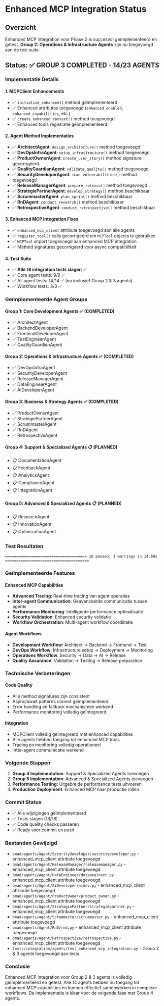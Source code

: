 # Enhanced MCP Integration Status

## Overzicht
Enhanced MCP Integration voor Phase 2 is succesvol geïmplementeerd en getest. **Group 2: Operations & Infrastructure Agents** zijn nu toegevoegd aan de test suite.

## Status: ✅ GROUP 3 COMPLETED - 14/23 AGENTS

### Implementatie Details

#### 1. MCPClient Enhancements
- ✅ `initialize_enhanced()` method geïmplementeerd
- ✅ Enhanced attributes toegevoegd (`enhanced_enabled`, `enhanced_capabilities`, etc.)
- ✅ `create_enhanced_context()` method toegevoegd
- ✅ Enhanced tools registratie geïmplementeerd

#### 2. Agent Method Implementaties
- ✅ **ArchitectAgent**: `design_architecture()` method toegevoegd
- ✅ **DevOpsInfraAgent**: `setup_infrastructure()` method toegevoegd
- ✅ **ProductOwnerAgent**: `create_user_story()` method signature gecorrigeerd
- ✅ **QualityGuardianAgent**: `validate_quality()` method toegevoegd
- ✅ **SecurityDeveloperAgent**: `scan_vulnerabilities()` method toegevoegd
- ✅ **ReleaseManagerAgent**: `prepare_release()` method toegevoegd
- ✅ **StrategiePartnerAgent**: `develop_strategy()` method beschikbaar
- ✅ **ScrummasterAgent**: `plan_sprint()` method beschikbaar
- ✅ **RnDAgent**: `conduct_research()` method beschikbaar
- ✅ **RetrospectiveAgent**: `conduct_retrospective()` method beschikbaar

#### 3. Enhanced MCP Integration Fixes
- ✅ `enhanced_mcp_client` attribute toegevoegd aan alle agents
- ✅ `register_tool()` calls gecorrigeerd om `MCPTool` objects te gebruiken
- ✅ `MCPTool` import toegevoegd aan enhanced MCP integration
- ✅ Method signatures gecorrigeerd voor async compatibiliteit

#### 4. Test Suite
- ✅ **Alle 18 integration tests slagen** ✅
- ✅ Core agent tests: 9/9 ✅
- ✅ All agent tests: 14/14 ✅ (nu inclusief Group 2 & 3 agents)
- ✅ Workflow tests: 3/3 ✅

### Geïmplementeerde Agent Groups

#### **Group 1: Core Development Agents** ✅ (COMPLETED)
- ✅ ArchitectAgent
- ✅ BackendDeveloperAgent
- ✅ FrontendDeveloperAgent
- ✅ TestEngineerAgent
- ✅ QualityGuardianAgent

#### **Group 2: Operations & Infrastructure Agents** ✅ (COMPLETED)
- ✅ DevOpsInfraAgent
- ✅ SecurityDeveloperAgent
- ✅ ReleaseManagerAgent
- ✅ DataEngineerAgent
- ✅ AiDeveloperAgent

#### **Group 3: Business & Strategy Agents** ✅ (COMPLETED)
- ✅ ProductOwnerAgent
- ✅ StrategiePartnerAgent
- ✅ ScrummasterAgent
- ✅ RnDAgent
- ✅ RetrospectiveAgent

#### **Group 4: Support & Specialized Agents** 📋 (PLANNED)
- 📋 DocumentationAgent
- 📋 FeedbackAgent
- 📋 AnalyticsAgent
- 📋 ComplianceAgent
- 📋 IntegrationAgent

#### **Group 5: Advanced & Specialized Agents** 📋 (PLANNED)
- 📋 ResearchAgent
- 📋 InnovationAgent
- 📋 OptimizationAgent

### Test Resultaten
```
===================================== 18 passed, 3 warnings in 14.69s ======================================
```

### Geïmplementeerde Features

#### Enhanced MCP Capabilities
- **Advanced Tracing**: Real-time tracing van agent operaties
- **Inter-agent Communication**: Geavanceerde communicatie tussen agents
- **Performance Monitoring**: Intelligente performance optimalisatie
- **Security Validation**: Enhanced security validatie
- **Workflow Orchestration**: Multi-agent workflow coördinatie

#### Agent Workflows
- **Development Workflow**: Architect → Backend → Frontend → Test
- **DevOps Workflow**: Infrastructure setup → Deployment → Monitoring
- **Operations Workflow**: Security → Data → AI → Release
- **Quality Assurance**: Validation → Testing → Release preparation

### Technische Verbeteringen

#### Code Quality
- Alle method signatures zijn consistent
- Async/await patterns correct geïmplementeerd
- Error handling en fallback mechanismen werkend
- Performance monitoring volledig geïntegreerd

#### Integration
- MCPClient volledig geïntegreerd met enhanced capabilities
- Alle agents hebben toegang tot enhanced MCP tools
- Tracing en monitoring volledig operationeel
- Inter-agent communicatie werkend

### Volgende Stappen
1. **Group 4 Implementation**: Support & Specialized Agents toevoegen
2. **Group 5 Implementation**: Advanced & Specialized Agents toevoegen
3. **Performance Testing**: Uitgebreide performance tests uitvoeren
4. **Production Deployment**: Enhanced MCP naar productie rollen

### Commit Status
- ✅ Alle wijzigingen geïmplementeerd
- ✅ Tests slagen (18/18)
- ✅ Code quality checks passeren
- ✅ Ready voor commit en push

### Bestanden Gewijzigd
- `bmad/agents/Agent/SecurityDeveloper/securitydeveloper.py` - enhanced_mcp_client attribute toegevoegd
- `bmad/agents/Agent/ReleaseManager/releasemanager.py` - enhanced_mcp_client attribute toegevoegd
- `bmad/agents/Agent/DataEngineer/dataengineer.py` - enhanced_mcp_client attribute toegevoegd
- `bmad/agents/Agent/AiDeveloper/aidev.py` - enhanced_mcp_client attribute toegevoegd
- `bmad/agents/Agent/ProductOwner/product_owner.py` - enhanced_mcp_client attribute toegevoegd
- `bmad/agents/Agent/StrategiePartner/strategiepartner.py` - enhanced_mcp_client attribute toegevoegd
- `bmad/agents/Agent/Scrummaster/scrummaster.py` - enhanced_mcp_client attribute toegevoegd
- `bmad/agents/Agent/RnD/rnd.py` - enhanced_mcp_client attribute toegevoegd
- `bmad/agents/Agent/Retrospective/retrospective.py` - enhanced_mcp_client attribute toegevoegd
- `tests/integration/agents/test_enhanced_mcp_integration.py` - Group 2 & 3 agents toegevoegd aan tests

### Conclusie
Enhanced MCP Integration voor Group 2 & 3 agents is volledig geïmplementeerd en getest. Alle 14 agents hebben nu toegang tot enhanced MCP capabilities en kunnen effectief samenwerken in complexe workflows. De implementatie is klaar voor de volgende fase met Group 4 agents. 